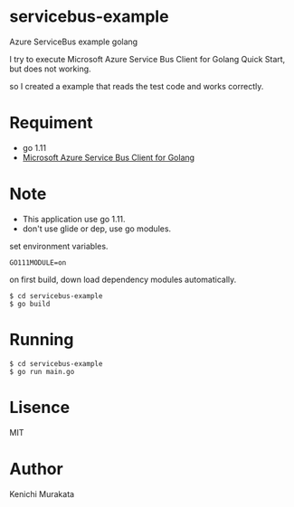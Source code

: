 # servicebus-example
Azure ServiceBus example golang

I try to execute Microsoft Azure Service Bus Client for Golang Quick Start, but does not working.

so I created a example that reads the test code and works correctly.

# Requiment
+ go 1.11
+ [Microsoft Azure Service Bus Client for Golang](https://github.com/Azure/azure-service-bus-go)

# Note
+ This application use go 1.11.
+ don't use glide or dep, use go modules.

set environment variables.
```
GO111MODULE=on
```

on first build, down load dependency modules automatically.
```
$ cd servicebus-example
$ go build
```


# Running
```
$ cd servicebus-example
$ go run main.go
```

# Lisence
MIT

# Author
Kenichi Murakata
